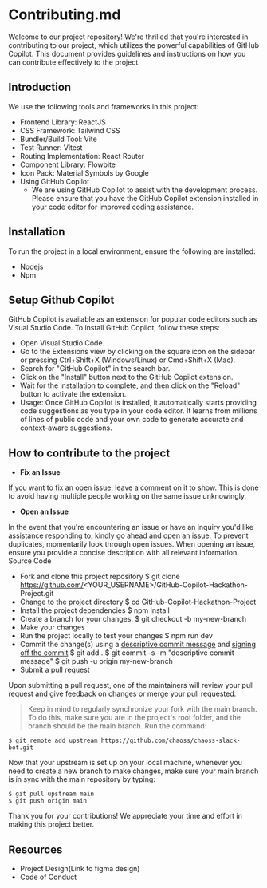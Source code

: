 # Contributing.md
Welcome to our project repository! We're thrilled that you're interested in contributing to our project, which utilizes the powerful capabilities of GitHub Copilot. This document provides guidelines and instructions on how you can contribute effectively to the project.


## Introduction

We use the following tools and frameworks in this project:

- Frontend Library: ReactJS
- CSS Framework: Tailwind CSS
- Bundler/Build Tool: Vite
- Test Runner: Vitest
- Routing Implementation: React Router
- Component Library: Flowbite
- Icon Pack: Material Symbols by Google
- Using GitHub Copilot
    - We are using GitHub Copilot to assist with the development process. Please ensure that you have the GitHub Copilot extension installed in your code editor for improved coding assistance.
## Installation

To run the project in a local environment, ensure the following are installed:

- Nodejs
- Npm
## Setup Github Copilot

GitHub Copilot is available as an extension for popular code editors such as Visual Studio Code. To install GitHub Copilot, follow these steps:

- Open Visual Studio Code.
- Go to the Extensions view by clicking on the square icon on the sidebar or pressing Ctrl+Shift+X (Windows/Linux) or Cmd+Shift+X (Mac).
- Search for "GitHub Copilot" in the search bar.
- Click on the "Install" button next to the GitHub Copilot extension.
- Wait for the installation to complete, and then click on the "Reload" button to activate the extension.
- Usage: Once GitHub Copilot is installed, it automatically starts providing code suggestions as you type in your code editor. It learns from millions of lines of public code and your own code to generate accurate and context-aware suggestions.
## How to contribute to the project 
- **Fix an Issue**

If you want to fix an open issue, leave a comment on it to show. This is done to avoid having multiple people working on the same issue unknowingly.

- **Open an Issue**

In the event that you're encountering an issue or have an inquiry you'd like assistance responding to, kindly go ahead and open an issue. To prevent duplicates, momentarily look through open issues. When opening an issue, ensure you provide a concise description with all relevant information.
Source Code

- Fork and clone this project repository
    $ git clone https://github.com/<YOUR_USERNAME>/GitHub-Copilot-Hackathon-Project.git
- Change to the project directory
    $ cd GitHub-Copilot-Hackathon-Project
- Install the project dependencies
    $ npm install
- Create a branch for your changes.
    $ git checkout -b my-new-branch
- Make your changes
- Run the project locally to test your changes
    $ npm run dev
- Commit the change(s) using a [descriptive commit message](https://www.freecodecamp.org/news/how-to-write-better-git-commit-messages/) and [signing off the commit](https://github.com/chaoss/chaoss-slack-bot/blob/main/CONTRIBUTING.md#signing-off-on-commits)
    $ git add .
    $ git commit -s -m "descriptive commit message"
    $ git push -u origin my-new-branch
- Submit a pull request

Upon submitting a pull request, one of the maintainers will review your pull request and give feedback on changes or merge your pull requested.
> Keep in mind to regularly synchronize your fork with the main branch. To do this, make sure you are in the project's root folder, and the branch should be the main branch. Run the command:

    $ git remote add upstream https://github.com/chaoss/chaoss-slack-bot.git

Now that your upstream is set up on your local machine, whenever you need to create a new branch to make changes, make sure your main branch is in sync with the main repository by typing:

    $ git pull upstream main
    $ git push origin main

Thank you for your contributions! We appreciate your time and effort in making this project better.

## Resources
- Project Design(Link to figma design)
- Code of Conduct




